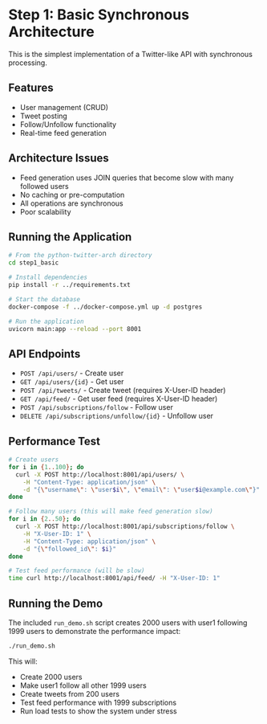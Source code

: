 # Step 1: Basic Synchronous Architecture

This is the simplest implementation of a Twitter-like API with synchronous processing.

## Features
- User management (CRUD)
- Tweet posting
- Follow/Unfollow functionality
- Real-time feed generation

## Architecture Issues
- Feed generation uses JOIN queries that become slow with many followed users
- No caching or pre-computation
- All operations are synchronous
- Poor scalability

## Running the Application

```bash
# From the python-twitter-arch directory
cd step1_basic

# Install dependencies
pip install -r ../requirements.txt

# Start the database
docker-compose -f ../docker-compose.yml up -d postgres

# Run the application
uvicorn main:app --reload --port 8001
```

## API Endpoints

- `POST /api/users/` - Create user
- `GET /api/users/{id}` - Get user
- `POST /api/tweets/` - Create tweet (requires X-User-ID header)
- `GET /api/feed/` - Get user feed (requires X-User-ID header)
- `POST /api/subscriptions/follow` - Follow user
- `DELETE /api/subscriptions/unfollow/{id}` - Unfollow user

## Performance Test

```bash
# Create users
for i in {1..100}; do
  curl -X POST http://localhost:8001/api/users/ \
    -H "Content-Type: application/json" \
    -d "{\"username\": \"user$i\", \"email\": \"user$i@example.com\"}"
done

# Follow many users (this will make feed generation slow)
for i in {2..50}; do
  curl -X POST http://localhost:8001/api/subscriptions/follow \
    -H "X-User-ID: 1" \
    -H "Content-Type: application/json" \
    -d "{\"followed_id\": $i}"
done

# Test feed performance (will be slow)
time curl http://localhost:8001/api/feed/ -H "X-User-ID: 1"
```

## Running the Demo

The included `run_demo.sh` script creates 2000 users with user1 following 1999 users to demonstrate the performance impact:

```bash
./run_demo.sh
```

This will:
- Create 2000 users
- Make user1 follow all other 1999 users
- Create tweets from 200 users
- Test feed performance with 1999 subscriptions
- Run load tests to show the system under stress